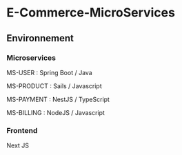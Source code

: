 # E-Commerce-MicroServices

## Environnement

### Microservices

MS-USER : Spring Boot / Java

MS-PRODUCT : Sails / Javascript

MS-PAYMENT : NestJS / TypeScript

MS-BILLING : NodeJS / Javascript

### Frontend

Next JS
